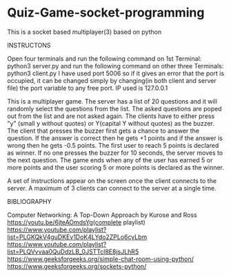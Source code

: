 # Quiz-Game-socket-programming
This is a socket based multiplayer(3) based on python

INSTRUCTONS

Open four terminals and run the following command on 1st Terminal:
python3 server.py
and run the following command on other three Terminals:
python3 client.py
I have used port 5006 so if it gives an error that the port is occupied, it can be changed simply by changing(in both client and server file) the port variable to any free port.
IP used is 127.0.0.1

This is a multiplayer game. The server has a list of 20 questions and it will randomly select the questions from the list. The asked questions are poped out from the list and are not asked again. The clients have to either press "y" (small y without quotes) or Y(capital Y without quotes) as the buzzer. The client that presses the buzzer first gets a chance to answer the question.
If the answer is correct then he gets +1 points and if the answer is wrong then he gets -0.5 points. The first user to reach 5 points is declared as winner. If no one presses the buzzer for 10 seconds, the server moves to the next question. The game ends when any of the user has earned 5 or more points and the user scoring 5 or more points is declared as the winner.

A set of instructions appear on the screen once the client connects to the server. A maximum of 3 clients can connect to the server at a single time.

BIBLIOGRAPHY

Computer Networking: A Top-Down Approach by Kurose and Ross
https://youtu.be/6jteAOmdsYg(complete playlist)
https://www.youtube.com/playlist?list=PLGKQkV4guDKEv1DoK4LYdo2ZPLo6cyLbm
https://www.youtube.com/playlist?list=PLQVvvaa0QuDdzLB_0JSTTcl8E8jsJLhR5
https://www.geeksforgeeks.org/simple-chat-room-using-python/
https://www.geeksforgeeks.org/sockets-python/
